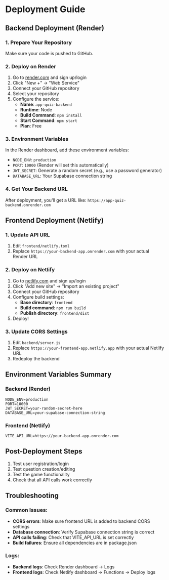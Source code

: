 # Deployment Guide

## Backend Deployment (Render)

### 1. Prepare Your Repository

Make sure your code is pushed to GitHub.

### 2. Deploy on Render

1. Go to [render.com](https://render.com) and sign up/login
2. Click "New +" → "Web Service"
3. Connect your GitHub repository
4. Select your repository
5. Configure the service:
   - **Name**: `app-quiz-backend`
   - **Runtime**: Node
   - **Build Command**: `npm install`
   - **Start Command**: `npm start`
   - **Plan**: Free

### 3. Environment Variables

In the Render dashboard, add these environment variables:

- `NODE_ENV`: `production`
- `PORT`: `10000` (Render will set this automatically)
- `JWT_SECRET`: Generate a random secret (e.g., use a password generator)
- `DATABASE_URL`: Your Supabase connection string

### 4. Get Your Backend URL

After deployment, you'll get a URL like: `https://app-quiz-backend.onrender.com`

## Frontend Deployment (Netlify)

### 1. Update API URL

1. Edit `frontend/netlify.toml`
2. Replace `https://your-backend-app.onrender.com` with your actual Render URL

### 2. Deploy on Netlify

1. Go to [netlify.com](https://netlify.com) and sign up/login
2. Click "Add new site" → "Import an existing project"
3. Connect your GitHub repository
4. Configure build settings:
   - **Base directory**: `frontend`
   - **Build command**: `npm run build`
   - **Publish directory**: `frontend/dist`
5. Deploy!

### 3. Update CORS Settings

1. Edit `backend/server.js`
2. Replace `https://your-frontend-app.netlify.app` with your actual Netlify URL
3. Redeploy the backend

## Environment Variables Summary

### Backend (Render)

```
NODE_ENV=production
PORT=10000
JWT_SECRET=your-random-secret-here
DATABASE_URL=your-supabase-connection-string
```

### Frontend (Netlify)

```
VITE_API_URL=https://your-backend-app.onrender.com
```

## Post-Deployment Steps

1. Test user registration/login
2. Test question creation/editing
3. Test the game functionality
4. Check that all API calls work correctly

## Troubleshooting

### Common Issues:

- **CORS errors**: Make sure frontend URL is added to backend CORS settings
- **Database connection**: Verify Supabase connection string is correct
- **API calls failing**: Check that VITE_API_URL is set correctly
- **Build failures**: Ensure all dependencies are in package.json

### Logs:

- **Backend logs**: Check Render dashboard → Logs
- **Frontend logs**: Check Netlify dashboard → Functions → Deploy logs
